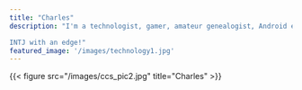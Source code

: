 ```yaml
---
title: "Charles"
description: "I'm a technologist, gamer, amateur genealogist, Android enthusiast, general gadget junkie, Mason, and so much more.

INTJ with an edge!"
featured_image: '/images/technology1.jpg'
---
```


{{< figure src="/images/ccs_pic2.jpg" title="Charles" >}}